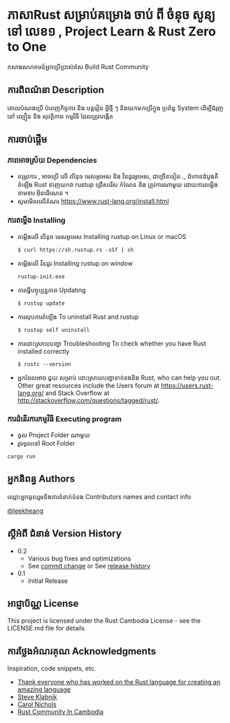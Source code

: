 # ភាសាRust សម្រាប់គម្រោង  ចាប់ ពី ចំនុច សូន្យ ទៅ លេខ១ , Project Learn & Rust Zero to One 


កសាងសហគមន៍អ្នកប្រើប្រាស់រ៉ាស​ Build Rust Community 

##  ការពិពណ៌នា​ Description​

គោលបំណងប្រើ បំពេញកិច្ចការ និង បន្តរៀន អ្វីថ្មី ៗ​  និងយកមកប្រើក្នុង ប្រព័ន្ធ System ដើម្បីជំរុញ នៅ ល្បឿន និង សុវត្ថិភាព កម្មវិធី ដែលត្រូវបង្កើត   

##  ការចាប់ផ្តើម 

###  ភាពអាចស្រ័យ ​Dependencies

* តម្រូវការ , អាចប្រើ លើ លីនុច មេសអូអេស និង វិនដូរអូអេស, ជាច្រើនទៀត ., ជំហានដំបូងគឺតំឡើង Rust ទាញយកវា rustup ជ្រើសរើស កំណែន និង ត្រូវការណាមួយ ដោយការតម្លើងទាមទារ អុីនធើណេត ។
* សូមមើលលើតំណរ https://www.rust-lang.org/install.html 

### ការតម្លើង  Installing  

* តម្លើងលើ លីនុច មេសអូអេស  Installing rustup on Linux or macOS

    ```
    $ curl https://sh.rustup.rs -sSf | sh
    ```
* តម្លើងលើ  វីនដូរ Installing rustup on window
    ```
    rustup-init.exe
    ```
* ការធ្វើបច្ចុប្បន្នភាព Updating
    ```
    $ rustup update
    ```
* ការលុបការតំឡើង To uninstall Rust and rustup
    ```
    $ rustup self uninstall
    ```
* ការ​ដោះស្រាយ​បញ្ហា Troubleshooting To check whether you have Rust installed correctly
    ```
    $ rustc --version
    ```

*  អ្នកដែលអាច ជួយ សម្រាប់ ដោះស្រាយបញ្ហាទាក់ទងនិង Rust, who can help you out. Other great resources include the Users
forum at https://users.rust-lang.org/ and Stack Overflow at   http://stackoverflow.com/questions/tagged/rust/.

### ការដំនើរការកម្មវិធី Executing program

* ចូល Project Folder ណាមួយ 
* រួចចូលទៅ Root Folder 
```
cargo run 
```


##  អ្នកនិពន្ធ Authors

ឈ្មោះអ្នកចូលរួមនិងការទំនាក់ទំនង Contributors names and contact info

[@leekheang](https://twitter.com/leekheang)

## ​ស្តីអំពី ជំនាន់ Version History

* 0.2
    * Various bug fixes and optimizations
    * See [commit change]() or See [release history]()
* 0.1
    * Initial Release​ 

## អាជ្ញាប័ណ្ណ License

This project is licensed under the Rust Cambodia License - see the LICENSE.md file for details

## ការថ្លែងអំណរគុណ  Acknowledgments

Inspiration, code snippets, etc.
* [ Thank everyone who has worked on
the Rust language for creating an amazing language](https://)
* [Steve Klabnik ](https:)
* [Carol Nichols](https://)
* [ Rust Community In Cambodia](https://)
